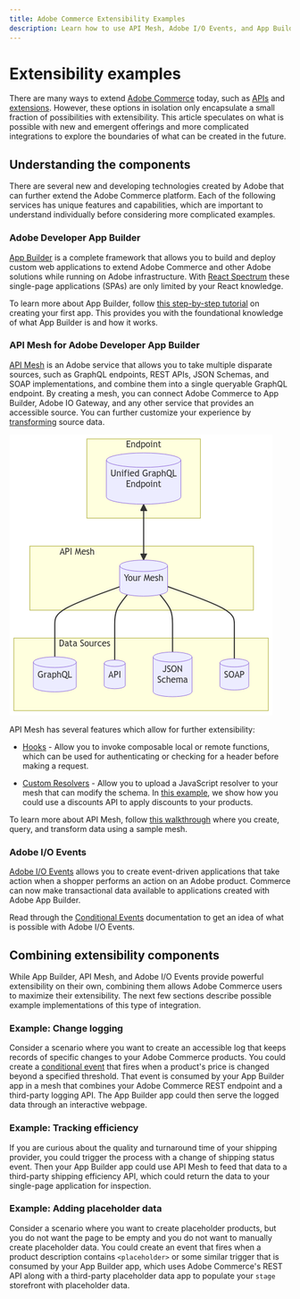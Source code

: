 ```yaml
---
title: Adobe Commerce Extensibility Examples
description: Learn how to use API Mesh, Adobe I/O Events, and App Builder to extend Adobe Commerce.
---
```


# Extensibility examples

There are many ways to extend [Adobe Commerce](https://business.adobe.com/products/magento/extended-capabilities.html) today, such as [APIs](https://developer.adobe.com/commerce/webapi/) and [extensions](https://business.adobe.com/products/magento/marketplace.html). However, these options in isolation only encapsulate a small fraction of possibilities with extensibility. This article speculates on what is possible with new and emergent offerings and more complicated integrations to explore the boundaries of what can be created in the future.

## Understanding the components

There are several new and developing technologies created by Adobe that can further extend the Adobe Commerce platform. Each of the following services has unique features and capabilities, which are important to understand individually before considering more complicated examples.

### Adobe Developer App Builder

[App Builder](https://developer.adobe.com/app-builder/docs/overview/) is a complete framework that allows you to build and deploy custom web applications to extend Adobe Commerce and other Adobe solutions while running on Adobe infrastructure. With [React Spectrum](https://react-spectrum.adobe.com/react-spectrum/index.html) these single-page applications (SPAs) are only limited by your React knowledge.

To learn more about App Builder, follow [this step-by-step tutorial](https://developer.adobe.com/app-builder/docs/getting_started/first_app/) on creating your first app. This provides you with the foundational knowledge of what App Builder is and how it works.

### API Mesh for Adobe Developer App Builder

[API Mesh](https://developer.adobe.com/graphql-mesh-gateway/) is an Adobe service that allows you to take multiple disparate sources, such as GraphQL endpoints, REST APIs, JSON Schemas, and SOAP implementations, and combine them into a single queryable GraphQL endpoint. By creating a mesh, you can connect Adobe Commerce to App Builder, Adobe IO Gateway, and any other service that provides an accessible source. You can further customize your experience by [transforming](https://developer.adobe.com/graphql-mesh-gateway/gateway/transforms/) source data.

![API Mesh diagram](../_images/api-mesh-diagram.png)
<!-- [Link to .mmd file](../_images/api-mesh-diagram.mmd) -->

API Mesh has several features which allow for further extensibility:

- [Hooks](https://developer.adobe.com/graphql-mesh-gateway/gateway/hooks/) - Allow you to invoke composable local or remote functions, which can be used for authenticating or checking for a header before making a request.

- [Custom Resolvers](https://developer.adobe.com/graphql-mesh-gateway/gateway/extending-unified-schema/) - Allow you to upload a JavaScript resolver to your mesh that can modify the schema. In [this example](https://developer.adobe.com/graphql-mesh-gateway/gateway/extending-unified-schema/#programmatic-additionalresolvers), we show how you could use a discounts API to apply discounts to your products.

To learn more about API Mesh, follow [this walkthrough](https://developer.adobe.com/graphql-mesh-gateway/gateway/mesh_walkthrough/) where you create, query, and transform data using a sample mesh.

### Adobe I/O Events

[Adobe I/O Events](https://developer.adobe.com/commerce/events/get-started/) allows you to create event-driven applications that take action when a shopper performs an action on an Adobe product. Commerce can now make transactional data available to applications created with Adobe App Builder.

Read through the [Conditional Events](https://developer.adobe.com/commerce/events/get-started/conditional-events/) documentation to get an idea of what is possible with Adobe I/O Events.

## Combining extensibility components

While App Builder, API Mesh, and Adobe I/O Events provide powerful extensibility on their own, combining them allows Adobe Commerce users to maximize their extensibility. The next few sections describe possible example implementations of this type of integration.

### Example: Change logging

Consider a scenario where you want to create an accessible log that keeps records of specific changes to your Adobe Commerce products. You could create a [conditional event](https://developer.adobe.com/commerce/events/get-started/conditional-events/) that fires when a product's price is changed beyond a specified threshold. That event is consumed by your App Builder app in a mesh that combines your Adobe Commerce REST endpoint and a third-party logging API. The App Builder app could then serve the logged data through an interactive webpage.

### Example: Tracking efficiency

If you are curious about the quality and turnaround time of your shipping provider, you could trigger the process with a change of shipping status event. Then your App Builder app could use API Mesh to feed that data to a third-party shipping efficiency API, which could return the data to your single-page application for inspection.

### Example: Adding placeholder data

Consider a scenario where you want to create placeholder products, but you do not want the page to be empty and you do not want to manually create placeholder data. You could create an event that fires when a product description contains `<placeholder>` or some similar trigger that is consumed by your App Builder app, which uses Adobe Commerce's REST API along with a third-party placeholder data app to populate your `stage` storefront with placeholder data.

